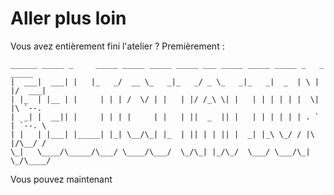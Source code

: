 # Aller plus loin

Vous avez entièrement fini l'atelier ? Premièrement :

```
______ _____ _     _____ _____ _____ _____ ___ _____ _____ _____ _   _  _____ 
|  ___|  ___| |   |_   _/  __ \_   _|_   _/ _ \_   _|_   _|  _  | \ | |/  ___|
| |_  | |__ | |     | | | /  \/ | |   | |/ /_\ \| |   | | | | | |  \| |\ `--. 
|  _| |  __|| |     | | | |     | |   | ||  _  || |   | | | | | | . ` | `--. \
| |   | |___| |_____| |_| \__/\_| |_  | || | | || |  _| |_\ \_/ / |\  |/\__/ /
\_|   \____/\_____/\___/ \____/\___/  \_/\_| |_/\_/  \___/ \___/\_| \_/\____/                                                                           
```

Vous pouvez maintenant
